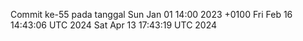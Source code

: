 Commit ke-55 pada tanggal Sun Jan 01 14:00 2023 +0100
Fri Feb 16 14:43:06 UTC 2024
Sat Apr 13 17:43:19 UTC 2024
